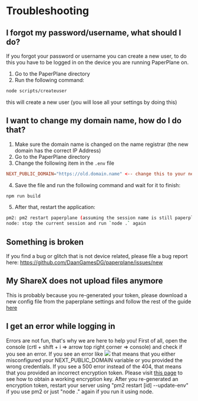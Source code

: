 # Troubleshooting

## I forgot my password/username, what should I do?

If you forgot your password or username you can create a new user, to do this you have to be logged in on the device you are running PaperPlane on.

1. Go to the PaperPlane directory
2. Run the following command:

```bash
node scripts/createuser
```

this will create a new user (you will lose all your settings by doing this)

## I want to change my domain name, how do I do that?

1. Make sure the domain name is changed on the name registrar (the new domain has the correct IP Address)
2. Go to the PaperPlane directory
3. Change the following item in the `.env` file

```conf title=".env"
NEXT_PUBLIC_DOMAIN="https://old.domain.name" <-- change this to your new domain name (e.x: https://new.domain.name)
```

4. Save the file and run the following command and wait for it to finish:

```bash npm2yarn
npm run build
```

5. After that, restart the application:

```bash
pm2: pm2 restart paperplane (assuming the session name is still paperplane)
node: stop the current session and run `node .` again
```

## Something is broken

If you find a bug or glitch that is not device related, please file a bug report here: https://github.com/DaanGamesDG/paperplane/issues/new

## My ShareX does not upload files anymore

This is probably because you re-generated your token, please download a new config file from the paperplane settings and follow the rest of the guide [here](/docs/uploaders/sharex)

## I get an error while logging in

Errors are not fun, that's why we are here to help you! First of all, open the console (crtl + shift + i => arrow top right corner => console) and check if you see an error. If you see an error like ![](/img/troubleshooting/login-404.png) that means that you either misconfigured your NEXT_PUBLIC_DOMAIN variable or you provided the wrong credentials. If you see a 500 error instead of the 404, that means that you provided an incorrect encryption token. Please visit [this page](/docs/get-started#installation) to see how to obtain a working encryption key. After you re-generated an encryption token, restart your server using "pm2 restart [id] --update-env" if you use pm2 or just "node ." again if you run it using node.

